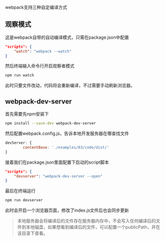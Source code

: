 

webpack支持三种自定编译方式

## 观察模式

这是webpack自带的自动编译模式，只需在package.json中配置

```json
"scripts": {
    "watch": "webpack --watch"
}
```
然后终端输入命令行开启观察者模式
```bash
npm run watch
```
此时只要文件改动，代码将会重新编译，不过需要手动刷新浏览器。


## webpack-dev-server

首先需要先npm安装下
```bash
npm install --save-dev webpack-dev-server
```

然后配置webpack.config.js，告诉本地开发服务器在哪查找文件
```js
devServer: {
        contentBase: './examples/03/code/dist/'
}
```

接着我们在package.json里面配置下启动的script脚本
```json
"scripts": {
    "devserver": "webpack-dev-server --open"
}
```

最后在终端运行
```bash
npm run devserver
```

此时会开启一个浏览器页面，修改了index.js文件后也会同步更新
>本地服务器会将编译后的文件存在服务器内存中，不会写入任何编译后的文件到本地磁盘，如果想看到编译后的文件，可以配置一个publicPath，并在该目录下查看。


